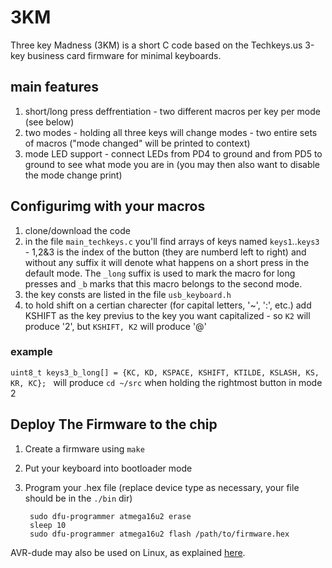 # 3KM
Three key Madness (3KM) is a short C code based on the Techkeys.us 3-key business card firmware for minimal keyboards.

## main features 

1. short/long press deffrentiation - two different macros per key per mode (see below)
2. two modes - holding all three keys will change modes -  two entire sets of macros ("mode changed" will be printed to context)
3. mode LED support - connect LEDs from PD4 to ground and from PD5 to ground to see what mode you are in (you may then also want to disable the mode change print)

## Configurimg with your macros

1. clone/download the code
2. in the file `main_techkeys.c` you'll find arrays of keys named `keys1`..`keys3` - 1,2&3 is the index of the button (they are numberd left to right) and without any suffix it will denote what happens on a short press in the default mode. The `_long` suffix is used to mark the macro for long presses and `_b` marks that this macro belongs to the second mode.
3. the key consts are listed in the file `usb_keyboard.h`
4. to hold shift on a certian charecter (for capital letters, '~', ':', etc.) add KSHIFT as the key previus to the key you want capitalized - so `K2` will produce '2', but `KSHIFT, K2` will produce '@'

### example
`uint8_t keys3_b_long[] = {KC, KD, KSPACE, KSHIFT, KTILDE, KSLASH, KS, KR, KC}; ` will produce `cd ~/src` when holding the rightmost button in mode 2 



## Deploy The Firmware to the chip

1. Create a firmware using `make`
2. Put your keyboard into bootloader mode
3. Program your .hex file (replace device type as necessary, your file should be in the `./bin` dir)

		sudo dfu-programmer atmega16u2 erase
		sleep 10
		sudo dfu-programmer atmega16u2 flash /path/to/firmware.hex

AVR-dude may also be used on Linux, as explained [here](https://geekhack.org/index.php?topic=51252.msg2066099#msg2066099).
